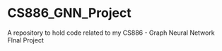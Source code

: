 # CS886_GNN_Project
A repository to hold code related to my CS886 - Graph Neural Network FInal Project
